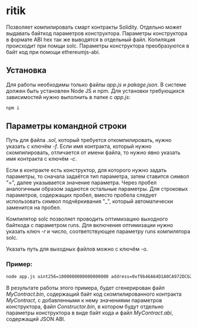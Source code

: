 # ritik
Позволяет компилировать смарт контракты Solidity. Отдельно может выдавать байткод параметров конструктора.
Параметры конструктора в формате ABI hex так же выводятся в отдельный файл.
Копиляция происходит при помщи solc.
Параметры конструктора преобразуются в байт код при помощи ethereumjs-abi.

## Установка
Для работы необходимы только файлы _app.js_ и _pakage.json_.
В системе должен быть установлен Node JS и npm. Для установки требующихся зависимостей нужно выполнить в папке с _app.js_:
```bash
npm i
```

## Параметры командной строки
Путь для файла _.sol_, который требуется откомпилировать, нужно указать с ключём _-f_.
Если имя контракта, который нужно скомпилировать, отличается от имени файла, то нужно явно указать имя контракта с ключём _-c_.

Если в контракте есть конструктор, для которого нужно задать параметры, то сначала задаётся тип параметра, затем ставится символ "=", далее указывается значение параметра. Через пробел аналогичным образом задаются остальные параметры. Для строковых параметров, содержащих пробел, вместо пробела следует использовать символ подчёркивания "_", который автоматически заменится на пробел.

Компилятор solc позволяет проводить оптимизацию выходного байткода с параметром runs. Для включения оптимизации нужно указать ключ _-r_ и число, соответствующее параметру runs компилятора solc.

Указать путь для выходных файлов можно с ключём -o.

### Пример:
```bash
node app.js uint256=1000000000000000000 address=0xf9b46A64D1A0CA972DCb249Ce22a40d07BB854Ae string=hello_world! -f MyContract.sol -r 200
```
В результате работы этого примера, будет сгенерирован файл _MyContract.bin_, содержащий байт код скомпилированного контракта _MyContract_, с добавленными к нему значениями параметров конструктора, файл _Constructor.bin_, в котором будут отдельно параметры конструктора в виде байт кода и файл _MyContract.abi_, содержащий JSON ABI.
